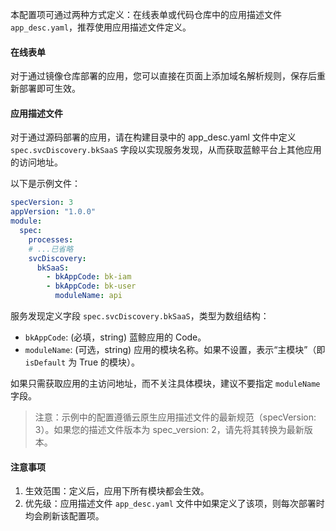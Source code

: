 本配置项可通过两种方式定义：在线表单或代码仓库中的应用描述文件`app_desc.yaml`，推荐使用应用描述文件定义。

#### 在线表单

对于通过镜像仓库部署的应用，您可以直接在页面上添加域名解析规则，保存后重新部署即可生效。

#### 应用描述文件

对于通过源码部署的应用，请在构建目录中的 app_desc.yaml 文件中定义`spec.svcDiscovery.bkSaaS` 字段以实现服务发现，从而获取蓝鲸平台上其他应用的访问地址。

以下是示例文件：
```yaml
specVersion: 3
appVersion: "1.0.0"
module:
  spec:
    processes:
    # ...已省略
    svcDiscovery:
      bkSaaS:
        - bkAppCode: bk-iam
        - bkAppCode: bk-user
          moduleName: api
```

服务发现定义字段 `spec.svcDiscovery.bkSaaS`，类型为数组结构：
- `bkAppCode`: (必填，string) 蓝鲸应用的 Code。
- `moduleName`: (可选，string) 应用的模块名称。如果不设置，表示“主模块”（即 `isDefault` 为 True 的模块）。

如果只需获取应用的主访问地址，而不关注具体模块，建议不要指定 `moduleName` 字段。

> 注意：示例中的配置遵循云原生应用描述文件的最新规范（specVersion: 3）。如果您的描述文件版本为 spec_version: 2，请先将其转换为最新版本。

#### 注意事项

1. 生效范围：定义后，应用下所有模块都会生效。
2. 优先级：应用描述文件 `app_desc.yaml` 文件中如果定义了该项，则每次部署时均会刷新该配置项。
